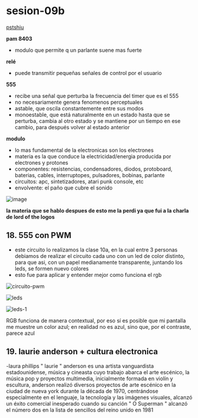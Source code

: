 # sesion-09b

[pstshiu](https://patshiu.com)

__pam 8403__
- modulo que permite q un parlante suene mas fuerte

__relé__
- puede transmitir pequeñas señales de control por el usuario

__555__
- recibe una señal que perturba la frecuencia del timer que es el 555
- no necesariamente genera fenomenos perceptuales
- astable, que oscila constantemente entre sus modos
- monoestable, que está naturalmente en un estado hasta que se perturba, cambia al otro estado y se mantiene por un tiempo en ese cambio, para después volver al estado anterior

__modulo__
- lo mas fundamental de la electronicas son los electrones
- materia es la que conduce la electricidad/energia producida por electrones y protones
- componentes: resistencias, condensadores, diodos, protoboard, baterias, cables, interruptopes, pulsadores, bobinas, parlante
- circuitos: apc, sintetizadores, atari punk console, etc
- envolvente: el paño que cubre el sonido

![image](https://github.com/user-attachments/assets/f73aa3fa-e790-40d2-b409-6e1e28152e8c)

__la materia que se hablo despues de esto me la perdi ya que fui a la charla de lord of the logos__

## 18. 555 con PWM

- este circuito lo realizamos la clase 10a, en la cual entre 3 personas debiamos de realizar el circuito cada uno con un led de color distinto, para que asi, con un papel medianamente transparente, juntando los leds, se formen nuevo colores
- esto fue para aplicar y entender mejor como funciona el rgb
  
![circuito-pwm](https://github.com/user-attachments/assets/b25e4bb4-f962-4141-8e13-48e6f1524167)

![leds](https://github.com/user-attachments/assets/7a9b31b7-aeec-4a31-be1b-4b990d63302a)

![leds-1](https://github.com/user-attachments/assets/666dac0f-b6c7-453a-8907-038f49fd21bb)

RGB funciona de manera contextual, por eso sí es posible que mi pantalla me muestre un color azul; en realidad no es azul, sino que, por el contraste, parece azul

## 19. laurie anderson + cultura electronica

-laura phillips " laurie " anderson es una artista vanguardista estadounidense, música y cineasta cuyo trabajo abarca el arte escénico, la música pop y proyectos multimedia, inicialmente formada en violín y escultura, anderson realizó diversos proyectos de arte escénico en la ciudad de nueva york durante la década de 1970, centrándose especialmente en el lenguaje, la tecnología y las imágenes visuales, alcanzó un éxito comercial inesperado cuando su canción " O Superman " alcanzó el número dos en la lista de sencillos del reino unido en 1981


